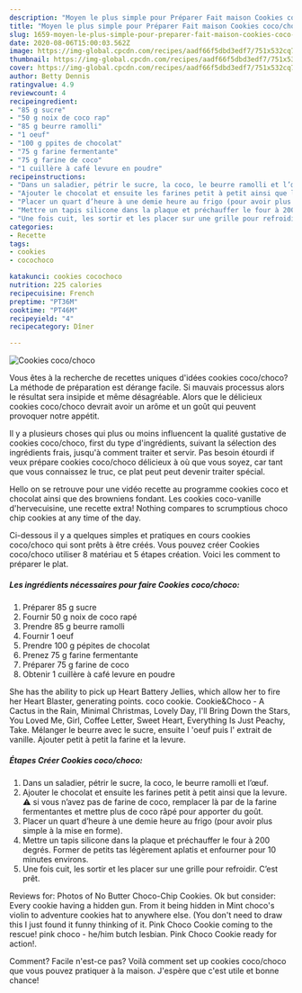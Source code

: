 ```yaml
---
description: "Moyen le plus simple pour Préparer Fait maison Cookies coco/choco"
title: "Moyen le plus simple pour Préparer Fait maison Cookies coco/choco"
slug: 1659-moyen-le-plus-simple-pour-preparer-fait-maison-cookies-coco-choco
date: 2020-08-06T15:00:03.562Z
image: https://img-global.cpcdn.com/recipes/aadf66f5dbd3edf7/751x532cq70/cookies-cocochoco-photo-principale-de-la-recette.jpg
thumbnail: https://img-global.cpcdn.com/recipes/aadf66f5dbd3edf7/751x532cq70/cookies-cocochoco-photo-principale-de-la-recette.jpg
cover: https://img-global.cpcdn.com/recipes/aadf66f5dbd3edf7/751x532cq70/cookies-cocochoco-photo-principale-de-la-recette.jpg
author: Betty Dennis
ratingvalue: 4.9
reviewcount: 4
recipeingredient:
- "85 g sucre"
- "50 g noix de coco rap"
- "85 g beurre ramolli"
- "1 oeuf"
- "100 g ppites de chocolat"
- "75 g farine fermentante"
- "75 g farine de coco"
- "1 cuillère à café levure en poudre"
recipeinstructions:
- "Dans un saladier, pétrir le sucre, la coco, le beurre ramolli et l’œuf."
- "Ajouter le chocolat et ensuite les farines petit à petit ainsi que la levure. ⚠️ si vous n’avez pas de farine de coco, remplacer là par de la farine fermentantes et mettre plus de coco râpé pour apporter du goût."
- "Placer un quart d’heure à une demie heure au frigo (pour avoir plus simple à la mise en forme)."
- "Mettre un tapis silicone dans la plaque et préchauffer le four à 200 degrés. Former de petits tas légèrement aplatis et enfourner pour 10 minutes environs."
- "Une fois cuit, les sortir et les placer sur une grille pour refroidir. C’est prêt."
categories:
- Recette
tags:
- cookies
- cocochoco

katakunci: cookies cocochoco 
nutrition: 225 calories
recipecuisine: French
preptime: "PT36M"
cooktime: "PT46M"
recipeyield: "4"
recipecategory: Dîner

---
```



![Cookies coco/choco](https://img-global.cpcdn.com/recipes/aadf66f5dbd3edf7/751x532cq70/cookies-cocochoco-photo-principale-de-la-recette.jpg)

Vous êtes à la recherche de recettes uniques d'idées cookies coco/choco? La méthode de préparation est dérange facile. Si mauvais processus alors le résultat sera insipide et même désagréable. Alors que le délicieux cookies coco/choco devrait avoir un arôme et un goût qui peuvent provoquer notre appétit.

Il y a plusieurs choses qui plus ou moins influencent la qualité gustative de cookies coco/choco, first du type d'ingrédients, suivant la sélection des ingrédients frais, jusqu'à comment traiter et servir. Pas besoin étourdi if veux prépare cookies coco/choco délicieux à où que vous soyez, car tant que vous connaissez le truc, ce plat peut peut devenir traiter spécial.

Hello on se retrouve pour une vidéo recette au programme cookies coco et chocolat ainsi que des browniens fondant. Les cookies coco-vanille d&#39;hervecuisine, une recette extra! Nothing compares to scrumptious choco chip cookies at any time of the day.


Ci-dessous il y a quelques simples et pratiques en cours cookies coco/choco qui sont prêts à être créés. Vous pouvez créer Cookies coco/choco utiliser 8 matériau et 5 étapes création. Voici les comment to préparer le plat.

<!--inarticleads1-->

##### Les ingrédients nécessaires pour faire Cookies coco/choco:

1. Préparer 85 g sucre
1. Fournir 50 g noix de coco rapé
1. Prendre 85 g beurre ramolli
1. Fournir 1 oeuf
1. Prendre 100 g pépites de chocolat
1. Prenez 75 g farine fermentante
1. Préparer 75 g farine de coco
1. Obtenir 1 cuillère à café levure en poudre


She has the ability to pick up Heart Battery Jellies, which allow her to fire her Heart Blaster, generating points. coco cookie. Cookie&amp;Choco - A Cactus in the Rain, Minimal Christmas, Lovely Day, I&#39;ll Bring Down the Stars, You Loved Me, Girl, Coffee Letter, Sweet Heart, Everything Is Just Peachy, Take. Mélanger le beurre avec le sucre, ensuite l &#39;oeuf puis l&#39; extrait de vanille. Ajouter petit à petit la farine et la levure. 

<!--inarticleads2-->

##### Étapes Créer Cookies coco/choco:

1. Dans un saladier, pétrir le sucre, la coco, le beurre ramolli et l’œuf.
1. Ajouter le chocolat et ensuite les farines petit à petit ainsi que la levure. ⚠️ si vous n’avez pas de farine de coco, remplacer là par de la farine fermentantes et mettre plus de coco râpé pour apporter du goût.
1. Placer un quart d’heure à une demie heure au frigo (pour avoir plus simple à la mise en forme).
1. Mettre un tapis silicone dans la plaque et préchauffer le four à 200 degrés. Former de petits tas légèrement aplatis et enfourner pour 10 minutes environs.
1. Une fois cuit, les sortir et les placer sur une grille pour refroidir. C’est prêt.


Reviews for: Photos of No Butter Choco-Chip Cookies. Ok but consider: Every cookie having a hidden gun. From it being hidden in Mint choco&#39;s violin to adventure cookies hat to anywhere else. (You don&#39;t need to draw this I just found it funny thinking of it. Pink Choco Cookie coming to the rescue! pink choco - he/him butch lesbian. Pink Choco Cookie ready for action!. 


Comment? Facile n'est-ce pas? Voilà comment set up cookies coco/choco que vous pouvez pratiquer à la maison. J'espère que c'est utile et bonne chance!

